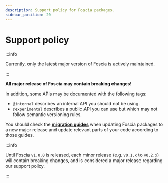```yaml
---
description: Support policy for Foscia packages.
sidebar_position: 20
---
```


# Support policy

:::info

Currently, only the latest major version of Foscia is actively maintained.

:::

**All major release of Foscia may contain breaking changes!**

In addition, some APIs may be documented with the following tags:

- `@internal` describes an internal API you should not be using.
- `@experimental` describes a public API you can use but which may not follow
  semantic versioning rules.

You should check the [**migration guides**](/docs/upgrade/migration) when
updating Foscia packages to a new major release and update relevant parts
of your code according to those guides.

:::info

Until Foscia `v1.0.0` is released, each minor release (e.g. `v0.1.x` to
`v0.2.x`) will contain breaking changes, and is considered a major release
regarding our support policy.

:::
